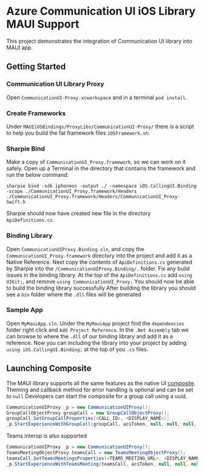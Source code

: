 # Azure Communication UI iOS Library MAUI Support

This project demonstrates the integration of Communication UI library into MAUI app.

## Getting Started

### Communication UI Library Proxy

Open `CommunicationUI-Proxy.xcworkspace` and in a terminal `pod install`.

### Create Frameworks

Under `MAUIiOSBindings/ProxyLibs/CommunicationUI-Proxy/` there is a script to help you build the fat framework files `iOSFramework.sh`.

### Sharpie Bind

Make a copy of `CommunicationUI_Proxy.framework`, so we can work on it safely. Open up a Terminal in the directory that contains the framework and run the below command:

```
sharpie bind -sdk iphoneos -output ./ -namespace iOS.CallingUI.Binding -scope ./CommunicationUI_Proxy.framework/Headers ./CommunicationUI_Proxy.framework/Headers/CommunicationUI_Proxy-Swift.h
```

Sharpie should now have created new file in the directory `ApiDefinitions.cs`.

### Binding Library

Open `CommunicationUIProxy.Binding.sln`, and copy the `CommunicationUI_Proxy.framework` directory into the project and add it as a Native Reference.
Next copy the contents of `ApiDefinitions.cs` generated by Sharpie into the `/CommunicationUIProxy.Binding/.` folder.
Fix any build issues in the binding library.
At the top of the `ApiDefinitions.cs` add `using UIKit;`, and remove `using CommunicationUI_Proxy;`
You should now be able to build the binding library successfully
After building the library you should see a `bin` folder where the `.dll` files will be generated

### Sample App

Open `MyMauiApp.sln`. Under the `MyMauiApp` project find the `dependencies` folder right click and `Add Project Reference`. In the `.Net Assembly` tab we can browse to where the `.dll` of our binding library and add it as a reference.
Now you can including the library into your project by adding `using iOS.CallingUI.Binding;` at the top of you `.cs` files.

## Launching Composite

The MAUI library supports all the same features as the native UI [composite](https://github.com/Azure/communication-ui-library-ios).
Theming and callback method for error handling is optional and can be set to `null`
Developers can start the composite for a group call using a uuid.

```cs
CommunicationUIProxy _p = new CommunicationUIProxy();
GroupCallObjectProxy groupCall = new GroupCallObjectProxy();
groupCall.SetGroupCallProperties(<CALL_ID>, <DISPLAY_NAME>);
_p.StartExperienceWithGroupCall(groupCall, acsToken, null, null, null, (error) => OnHandleError(error), (rawIds) => OnRemoteParticipantJoined(rawIds));
```

Teams interop is also supported

```cs
CommunicationUIProxy _p = new CommunicationUIProxy();
TeamsMeetingObjectProxy teamsCall = new TeamsMeetingObjectProxy();
teamsCall.SetTeamsMeetingsProperties(<TEAMS_MEETING_URL>, <DISPLAY_NAME>);
_p.StartExperienceWithTeamsMeeting(teamsCall, acsToken, null, null, null, (error) => OnHandleError(error), (rawIds) => OnRemoteParticipantJoined(rawIds));
```
